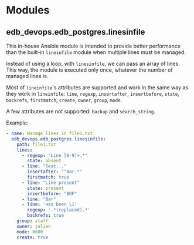 # Modules

## edb_devops.edb_postgres.linesinfile

This in-house Ansible module is intended to provide better performance than
the built-in `lineinfile` module when multiple lines must be managed.

Instead of using a loop, with `linesinfile`, we can pass an array of lines.
This way, the module is executed only once, whatever the number of managed
lines is.

Most of `lineinfile`'s attributes are supported and work in the same way as
they work in `lineinfile`: `line`, `regexp`, `insertafter`, `insertbefore`,
`state`, `backrefs`, `firstmatch`, `create`, `owner`, `group`, `mode`.

A few attributes are not supported: `backup` and `search_string`.

Example:
```yaml
- name: Manage lines in file1.txt
  edb_devops.edb_postgres.linesinfile:
    path: file1.txt
    lines:
      - regexp: "Line [0-9]+.*"
        state: absent
      - line: "Test..."
        insertafter: "^Bar.*"
        firstmatch: true
      - line: "Line present"
        state: present
        insertbefore: "BOF"
      - line: "Bar"
      - line: 'Has been \1'
        regexp: '.*(replaced).*'
        backrefs: true
    group: staff
    owner: julien
    mode: 0600
    create: true
```

